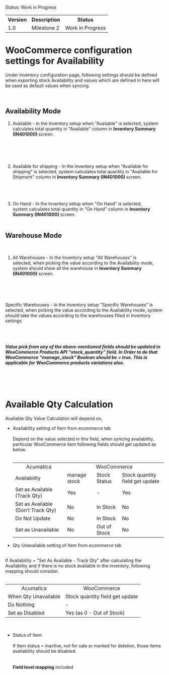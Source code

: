 
<p>Status: Work in Progress</p>
<table>
<tbody>
<tr>
<th>Version</th>
<th>Description</th>
<th>Status</th></tr>
<tr>
<td>1.0</td>
<td>Milestone 2</td>
<td>Work in Progress</td></tr></tbody></table>
<p><ac:structured-macro ac:macro-id="928e781e-c6f5-45f8-aa9b-a7ad69284d26" ac:name="toc" ac:schema-version="1" /></p>
<h1>WooCommerce configuration settings for Availability</h1>
<p>Under Inventory configuration page, following settings should be defined when exporting stock Availability and values which are defined in here will be used as default values when syncing.</p>
<p><ac:image ac:border="true" ac:height="250" ac:width="477"><ri:attachment ri:filename="image2021-6-23 10:5:57.png" /></ac:image><ac:image ac:border="true" ac:height="250" ac:width="491"><ri:attachment ri:filename="image2021-6-23 10:6:15.png" /></ac:image></p>
<p>&nbsp;</p>
<h2>Availability Mode</h2>
<ol>
<li>Available - In the Inventory setup when &quot;Available&quot; is selected, system calculates total quantity in &quot;Available&quot; column in&nbsp;<strong>Inventory Summary (IN401000) </strong>screen.&nbsp;&nbsp;<br /><br /><br /><ac:image ac:border="true" ac:height="222" ac:width="624"><ri:attachment ri:filename="image2021-6-29 14:44:40.png" /></ac:image><br /><br /><br /></li>
<li>Available for shipping - In the Inventory setup when &quot;Available for shipping&quot; is selected, system&nbsp;calculates total quantity in &quot;Available for Shipment&quot; column in&nbsp;<strong>Inventory Summary (IN401000)&nbsp;</strong>screen.&nbsp;&nbsp;<br /><br /><ac:image ac:border="true" ac:height="222" ac:width="624"><ri:attachment ri:filename="image2021-6-29 17:46:18.png" /></ac:image><br /><br /><br /></li>
<li>On Hand -&nbsp;In the Inventory setup when &quot;On Hand&quot; is selected, system&nbsp;calculates total quantity in &quot;On Hand&quot; column in&nbsp;<strong>Inventory Summary (IN401000)&nbsp;</strong>screen.&nbsp;&nbsp;<br /><br /><ac:image ac:border="true" ac:height="207" ac:width="624"><ri:attachment ri:filename="image2021-6-29 17:47:16.png" /></ac:image></li></ol>
<h2>Warehouse Mode</h2>
<p>&nbsp;</p>
<ol>
<li>All Warehouses -&nbsp;In the Inventory setup &quot;All Warehouses&quot; is selected,&nbsp;when picking the value according to the Availability mode, system should show all the warehouse in&nbsp;<strong>Inventory Summary (IN401000)&nbsp;</strong>screen.<br /><br /><br /><ac:image ac:border="true" ac:height="222" ac:width="624"><ri:attachment ri:filename="image2021-6-29 18:8:38.png" /></ac:image><br /><br /></li></ol>
<p>Specific Warehouses - In the Inventory setup &quot;Specific Warehouses&quot; is selected, when picking the value according to the Availability mode, system should take the values according to the warehouses filled in Inventory settings<br /><br /><ac:image ac:border="true" ac:height="250" ac:width="338"><ri:attachment ri:filename="image2021-6-29 18:10:34.png" /></ac:image><ac:image ac:border="true" ac:height="216" ac:width="457"><ri:attachment ri:filename="image2021-6-29 18:10:40.png" /></ac:image><br /><br /></p>
<p><em><strong>Value pick from any of the above-mentioned fields should be updated in WooCommerce Products API &ldquo;stock_quantity&rdquo; field. In Order to do that WooCommerce &ldquo;manage_stock&rdquo; Boolean should be = true. This is applicable for WooCommerce products variations also.</strong></em></p>
<h1><ac:image ac:border="true" ac:height="250"><ri:attachment ri:filename="image2021-6-29 18:17:15.png" /></ac:image><ac:image ac:border="true" ac:height="250" ac:width="556"><ri:attachment ri:filename="image2021-6-29 18:19:39.png" /></ac:image></h1>
<h1><br /><br />Available Qty Calculation</h1>
<p>Available Qty Value Calculation will depend on,</p>
<ul>
<li>
<p>Availability setting of Item from ecommerce tab&nbsp;<br /><br />Depend on the value selected in this field, when syncing availability, particular WooCommerce item following fields should get updated as below.<br /><br /></p>
<table>
<tbody>
<tr>
<td class="highlight-grey" data-highlight-colour="grey" style="text-align: center;">Acumatica</td>
<td class="highlight-grey" colspan="3" data-highlight-colour="grey" style="text-align: center;">WooCommerce</td></tr>
<tr>
<td class="highlight-grey" data-highlight-colour="grey">Availability</td>
<td class="highlight-grey" data-highlight-colour="grey">manage stock</td>
<td class="highlight-grey" data-highlight-colour="grey">Stock Status</td>
<td class="highlight-grey" colspan="1" data-highlight-colour="grey">Stock quantity field get update</td></tr>
<tr>
<td>Set as Available (Track Qty)</td>
<td>Yes</td>
<td>-</td>
<td colspan="1">Yes</td></tr>
<tr>
<td>Set as Available (Don&rsquo;t Track Qty)</td>
<td>No</td>
<td>In Stock</td>
<td colspan="1">No</td></tr>
<tr>
<td>Do Not Update</td>
<td>No</td>
<td>In Stock</td>
<td colspan="1">No</td></tr>
<tr>
<td>Set as Unavailable</td>
<td>No</td>
<td>Out of Stock</td>
<td colspan="1">No</td></tr></tbody></table></li></ul>
<ul>
<li>Qty Unavailable setting of Item from ecommerce tab</li></ul>
<p><br />If Availability = &quot;Set As Available - Track Qty&quot; after calculating the Availability and if there is no stock available in the inventory, following mapping should consider.<br /><br /></p>
<table>
<tbody>
<tr>
<td class="highlight-grey" data-highlight-colour="grey" style="text-align: center;">Acumatica</td>
<td class="highlight-grey" data-highlight-colour="grey" style="text-align: center;">WooCommerce</td></tr>
<tr>
<td class="highlight-grey" data-highlight-colour="grey">When Qty Unavailable</td>
<td class="highlight-grey" data-highlight-colour="grey"><span>Stock quantity field get update</span></td></tr>
<tr>
<td>Do Nothing</td>
<td><span>-</span></td></tr>
<tr>
<td>Set as Disabled</td>
<td><span>Yes (as 0 - Out of Stock)</span></td></tr></tbody></table>
<p>&nbsp;</p>
<ul>
<li>Status of Item<br /><br />If Item status = inactive, not for sale or marked for deletion, those items availability should be disabled.&nbsp;<br /><br /><br /><strong>Field level mapping</strong>&nbsp;included <ac:link><ri:page ri:content-title="Product Availability Export" /><ac:plain-text-link-body><![CDATA[here]]></ac:plain-text-link-body></ac:link></li></ul>

